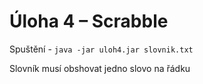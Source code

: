 # Úloha 4 – Scrabble

Spuštění - `java -jar uloh4.jar slovnik.txt`

Slovník musí obshovat jedno slovo na řádku
